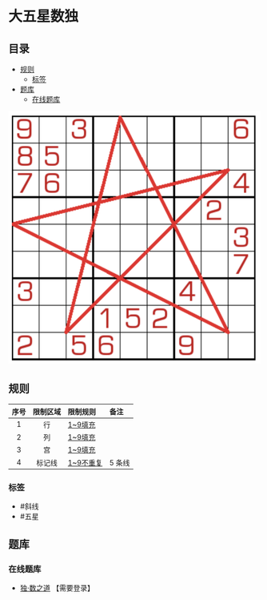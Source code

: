 # 大五星数独
<!-- START doctoc generated TOC please keep comment here to allow auto update -->
<!-- DON'T EDIT THIS SECTION, INSTEAD RE-RUN doctoc TO UPDATE -->
## 目录

- [规则](#%E8%A7%84%E5%88%99)
  - [标签](#%E6%A0%87%E7%AD%BE)
- [题库](#%E9%A2%98%E5%BA%93)
  - [在线题库](#%E5%9C%A8%E7%BA%BF%E9%A2%98%E5%BA%93)

<!-- END doctoc generated TOC please keep comment here to allow auto update -->

![题](../../../../images/sudoku/大五星数独.png)

## 规则

| 序号  | 限制区域 | 限制规则     | 备注   |
|:---:|:----:|:---------|:-----|
|  1  |  行   | [1~9填充]  |      |
|  2  |  列   | [1~9填充]  |      |
|  3  |  宫   | [1~9填充]  |      |
|  4  | 标记线  | [1~9不重复] | 5 条线 |

### 标签

- #斜线
- #五星

## 题库

### 在线题库

- [独·数之道](http://www.sudokufans.org.cn/lx/game.index.php?type=5x1) 【需要登录】

[1~9填充]: ../../../../rules/rules.md#1to9填充

[1~9不重复]: ../../../../rules/rules.md#1to9不重复

